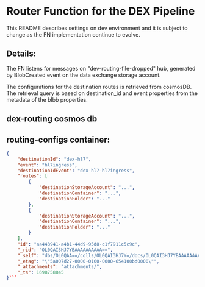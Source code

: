 
# Router Function for the DEX Pipeline

This README describes settings on dev environment and it is subject to change as the FN implementation continue to evolve.  

	
## Details:
The FN listens for messages on "dev-routing-file-dropped" hub,  generated by BlobCreated event on the data exchange storage account.

The configurations for the destination routes is retrieved from cosmosDB.  
The retrieval query is based on destination_id and event properties from the metadata of the blbb properties.


## dex-routing cosmos db
## routing-configs container:
``` json
{
    "destinationId": "dex-hl7",
    "event": "hl7ingress",
    "destinationIdEvent": "dex-hl7-hl7ingress",
    "routes": [
        {
            "destinationStorageAccount": "...",
            "destinationContainer": "...",
            "destinationFolder": "..."
        },
        {
            "destinationStorageAccount": "...",
            "destinationContainer": "...",
            "destinationFolder": "..."
        }
    ],
    "id": "aa443941-a4b1-44d9-95d8-c1f7911c5c9c",
    "_rid": "OL0QAI3HJ7YBAAAAAAAAAA==",
    "_self": "dbs/OL0QAA==/colls/OL0QAI3HJ7Y=/docs/OL0QAI3HJ7YBAAAAAAAAAA==/",
    "_etag": "\"5a007d27-0000-0100-0000-654100bd0000\"",
    "_attachments": "attachments/",
    "_ts": 1698758845
}```
